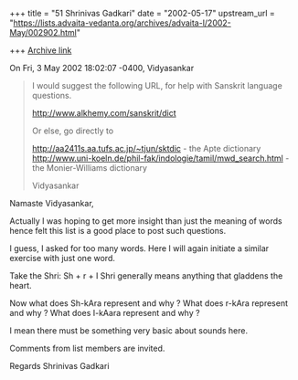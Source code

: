 +++
title = "51 Shrinivas Gadkari"
date = "2002-05-17"
upstream_url = "https://lists.advaita-vedanta.org/archives/advaita-l/2002-May/002902.html"

+++
[Archive link](https://lists.advaita-vedanta.org/archives/advaita-l/2002-May/002902.html)

On Fri, 3 May 2002 18:02:07 -0400, Vidyasankar <vsundaresan at HOTMAIL.COM>
>I would suggest the following URL, for help with Sanskrit language
>questions.
>
>http://www.alkhemy.com/sanskrit/dict
>
>Or else, go directly to
>
>http://aa2411s.aa.tufs.ac.jp/~tjun/sktdic - the Apte dictionary
>http://www.uni-koeln.de/phil-fak/indologie/tamil/mwd_search.html - the
>Monier-Williams dictionary
>
>Vidyasankar

Namaste Vidyasankar,

Actually I was hoping to get more insight than just the
meaning of words hence felt this list is a good place to
post such questions.

I guess, I asked for too many words. Here I will again
initiate a similar exercise with just one word.

Take the Shri: Sh + r + I
Shri generally means anything that gladdens the heart.

Now what does Sh-kAra represent and why ?
What does r-kAra represent and why ?
What does I-kAara represent and why ?

I mean there must be something very basic about sounds
here.

Comments from list members are invited.

Regards
Shrinivas Gadkari

